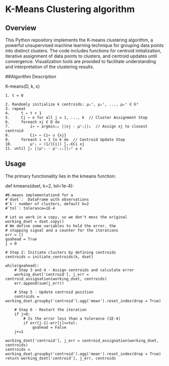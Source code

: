 # K-Means Clustering algorithm
## Overview
This Python repository implements the K-means clustering algorithm, a powerful unsupervised machine learning technique for grouping data points into distinct clusters. The code includes functions for centroid initialization, iterative assignment of data points to clusters, and centroid updates until convergence. Visualization tools are provided to facilitate understanding and interpretation of the clustering results.

##Algorithm Description


K-means(D, k, ε)
    
    1. t = 0
    
    2. Randomly initialize k centroids: μ₁ᵗ, μ₂ᵗ, ..., μₖᵗ ∈ ℝᵈ
    3. repeat
    4.     t ← t + 1
    5.     Cj ← ∅ for all j = 1, ..., k  // Cluster Assignment Step
    6.     foreach xj ∈ D do
    7.         i∗ ← argminₙₖ ||xj - μᵗᵢ||₂  // Assign xj to closest centroid
    8.         Ci∗ ← Ci∗ ∪ {xj}
    9.     foreach i = 1 to k do  // Centroid Update Step
    10.        μᵗᵢ ← (1/|Ci|) ∑ₓⱼ∈Ci xj
    11. until ∑ₖ ||μᵗᵢ - μᵗ₋₁ᵢ||₂² ≤ ε





## Usage
The primary functionality lies in the kmeans function:

def kmeans(dset, k=2, tol=1e-4):
    
    #K-means implementationd for a 
    #`dset`:  DataFrame with observations
    #`k`: number of clusters, default k=2
    #`tol`: tolerance=1E-4
    
    # Let us work in a copy, so we don't mess the original
    working_dset = dset.copy()
    # We define some variables to hold the error, the 
    # stopping signal and a counter for the iterations
    err = []
    goahead = True
    j = 0
    
    # Step 2: Initiate clusters by defining centroids 
    centroids = initiate_centroids(k, dset)

    while(goahead):
        # Step 3 and 4 - Assign centroids and calculate error
        working_dset['centroid'], j_err = centroid_assignation(working_dset, centroids) 
        err.append(sum(j_err))
        
        # Step 5 - Update centroid position
        centroids = working_dset.groupby('centroid').agg('mean').reset_index(drop = True)

        # Step 6 - Restart the iteration
        if j>0:
            # Is the error less than a tolerance (1E-4)
            if err[j-1]-err[j]<=tol:
                goahead = False
        j+=1

    working_dset['centroid'], j_err = centroid_assignation(working_dset, centroids)
    centroids = working_dset.groupby('centroid').agg('mean').reset_index(drop = True)
    return working_dset['centroid'], j_err, centroids

